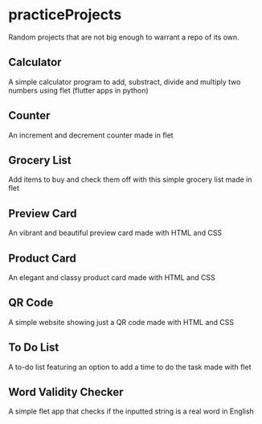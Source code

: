 # practiceProjects
Random projects that are not big enough to warrant a repo of its own.
## Calculator
A simple calculator program to add, substract, divide and multiply two numbers using flet (flutter apps in python)
## Counter
An increment and decrement counter made in flet
## Grocery List
Add items to buy and check them off with this simple grocery list made in flet
## Preview Card
An vibrant and beautiful preview card made with HTML and CSS
## Product Card
An elegant and classy product card made with HTML and CSS
## QR Code 
A simple website showing just a QR code made with HTML and CSS
## To Do List
A to-do list featuring an option to add a time to do the task made with flet
## Word Validity Checker
A simple flet app that checks if the inputted string is a real word in English
